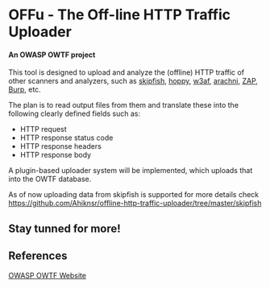 # OFFu - The Off-line HTTP Traffic Uploader
#### An OWASP OWTF project 



This tool is designed to  upload and analyze the (offline) HTTP traffic of other scanners and analyzers, such as [skipfish], [hoppy], [w3af], [arachni], [ZAP], [Burp], etc.


The plan is to read output files from them and translate these into the following clearly defined fields such as:

* HTTP request
* HTTP response status code
* HTTP response headers
* HTTP response body

A plugin-based uploader system will be implemented, which uploads that into the OWTF database.

As of now uploading data from skipfish is supported for more details check  https://github.com/Ahiknsr/offline-http-traffic-uploader/tree/master/skipfish


## Stay tunned for more!



## References

[skipfish]: https://code.google.com/p/skipfish/
[hoppy]: https://labs.portcullis.co.uk/tools/hoppy/
[w3af]: http://w3af.org/
[arachni]: http://www.arachni-scanner.com/
[ZAP]: https://www.owasp.org/index.php/OWASP_Zed_Attack_Proxy_Project
[Burp]: http://portswigger.net/burp/

[The Idea]: https://www.owasp.org/index.php/Winter_Code_Sprint#OWASP_OWTF_-_Off-line_HTTP_traffic_uploader_.28FREE.21.29


[OWASP OWTF Website](https://www.owasp.org/index.php/OWASP_OWTF)
